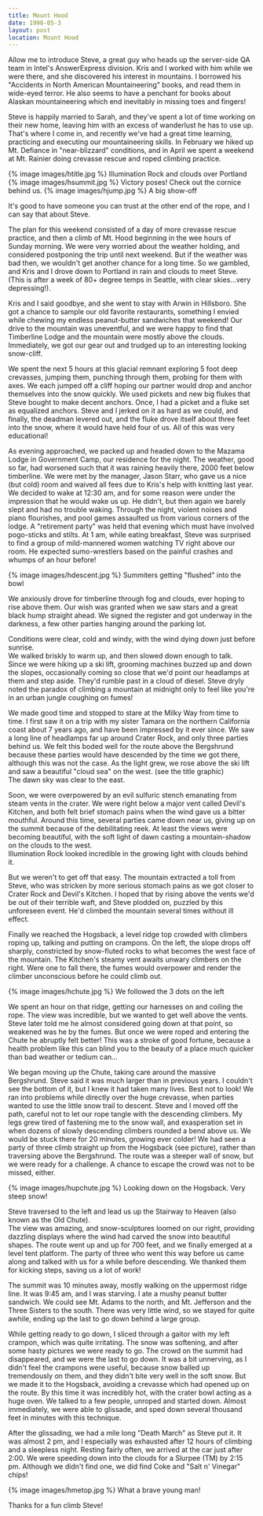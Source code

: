 ```yaml
---
title: Mount Hood
date: 1998-05-3
layout: post
location: Mount Hood
---
```


Allow me to introduce
Steve, a great guy who heads up the server-side
QA team in Intel's AnswerExpress division.  Kris and I worked with him while
we were there, and she discovered his interest in mountains.  I borrowed his
"Accidents in North American Mountaineering" books, and read them in wide-eyed
terror.  He also seems to have a penchant for books about Alaskan mountaineering
which end inevitably in missing toes and fingers!



Steve is happily married to Sarah, and they've spent a lot of time working on
their new home, leaving him with an excess of wanderlust he has to use up.  
That's where I come in, and recently we've had a great time learning, practicing
and executing our mountaineering skills.  In February we hiked up Mt. Defiance
in "near-blizzard" conditions, and in April we spent a weekend at Mt. Rainier
doing crevasse rescue and roped climbing practice.  

{% image images/htitle.jpg %}
Illumination Rock and clouds over Portland
{% image images/hsummit.jpg %}
Victory poses! Check out the cornice behind us.
{% image images/hjump.jpg %}
A big show-off

It's good to have someone
you can trust at the other end of the rope, and I can say that about Steve.



The plan for this weekend consisted of a day of more crevasse rescue practice,
and then a climb of Mt. Hood beginning in the wee hours of Sunday morning.  We
were very worried about the weather holding, and considered postponing the trip
until next weekend.  But if the weather was bad then, we wouldn't get another
chance for a long time.  So we gambled, and Kris and I drove down to Portland
in rain and clouds to meet Steve.  (This is after a week of 80+ degree temps
in Seattle, with clear skies...very depressing!).



Kris and I said goodbye, and she went to stay with Arwin in Hillsboro.  She got
a chance to sample our old favorite restaurants, something I envied 
while chewing
my endless peanut-butter sandwiches that weekend!  Our drive to the 
mountain was
uneventful, and we were happy to find that Timberline Lodge and the 
mountain were
mostly above the clouds.  Immediately, we got our gear out and 
trudged up to an interesting looking snow-cliff.



We spent the next 5 hours at this glacial remnant exploring 5 foot 
deep crevasses,
jumping them, punching through them, probing for them with axes.  We 
each jumped
off a cliff hoping our partner would drop and anchor themselves into the snow
quickly.  We used pickets and new big flukes that Steve bought to make decent
anchors.  Once, I had a picket and a fluke set as equalized anchors.  Steve and
I jerked on it as hard as we could, and finally, the deadman levered out, 
and the
fluke drove itself about three feet into the snow, where it would have 
held four of us.  All of this was very educational!



As evening approached, we packed up and headed down to the Mazama Lodge in
Government Camp, our residence for the night.  The weather, good so far, had
worsened such that it was raining heavily there, 2000 feet below timberline.  We
were met by the manager, Jason Starr, who gave us a nice (but cold) room and
waived all fees due to Kris's help with knitting last year.  We decided to wake
at 12:30 am, and for some reason were under the impression that he would wake us
up.  He didn't, but then again we barely slept and had no trouble waking.
Through the night, violent noises and piano flourishes, and pool games assaulted
us from various corners of the lodge.  A "retirement party" was held that
evening which must have involved pogo-sticks and stilts.  At 1 am, while eating
breakfast, Steve was surprised to find a group of mild-mannered women watching
TV right above our room.  He expected sumo-wrestlers based on the painful
crashes and whumps of an hour before!

{% image images/hdescent.jpg %}
Summiters getting "flushed" into the bowl

We anxiously drove for timberline through fog and clouds, ever hoping 
to rise above
them.  Our wish was granted when we saw stars and a great black hump 
straight ahead.
We signed the register and got underway in the darkness, a few other parties
hanging around the parking lot.



Conditions were clear, cold and windy, with the wind dying down just 
before sunrise.  
We walked briskly to warm up, and then slowed down enough to talk.  
Since we were
hiking up a ski lift, grooming machines buzzed up and down the slopes, 
occasionally
coming so close that we'd point our headlamps at them and step 
aside.  They'd rumble
past in a cloud of diesel.  Steve dryly noted the paradox of climbing a 
mountain
at midnight only to feel like you're in an urban jungle coughing on fumes!



We made good time and stopped to stare at the Milky Way from time to 
time.  I first
saw it on a trip with my sister Tamara on the northern California coast about 7
years ago, and have been impressed by it ever since.  We saw a 
long line of headlamps far up around Crater Rock, and only three 
parties behind us.  We felt this boded well for the route above the Bergshrund 
because these parties would have descended by the time we got there, 
although this was 
not the case.  As the light grew, we rose above the ski lift and saw a 
beautiful "cloud sea" on the west.  (see the title graphic)  
The dawn sky was clear to the east.



Soon, we were overpowered by an evil sulfuric stench emanating from steam vents
in the crater.  We were right below a major vent called Devil's Kitchen, 
and both
felt brief stomach pains when the wind gave us a bitter mouthful.  Around this
time, several parties came down near us, giving up on the summit because of the
debilitating reek.  At least the views were becoming beautiful, with the soft
light of dawn casting a mountain-shadow on the clouds to the west.  
Illumination Rock looked incredible in the growing light with clouds behind it.



But we weren't to get off that easy.  The mountain extracted a toll from Steve,
who was stricken by more serious stomach pains as we got closer to Crater Rock
and Devil's Kitchen.  I hoped that by rising above the vents we'd be out of
their terrible waft, and Steve plodded on, puzzled by this unforeseen event.
He'd climbed the mountain several times without ill effect.



Finally we reached the Hogsback, a level ridge top crowded with climbers roping
up, talking and putting on crampons.  On the left, the slope drops off sharply,
constricted by snow-fluted rocks to what becomes the west face of the mountain.
The Kitchen's steamy vent awaits unwary climbers on the right.  Were one to fall
there, the fumes would overpower and render the climber unconscious before he
could climb out.



{% image images/hchute.jpg %}
We followed the 3 dots on the left

We spent an hour on that ridge, getting our harnesses on and coiling the rope.
The view was incredible, but we wanted to get well above the vents.  Steve later
told me he almost considered going down at that point, so weakened was he by the
fumes.  But once we were roped and entering the Chute he abruptly felt better!
This was a stroke of good fortune, because a health problem like this can blind
you to the beauty of a place much quicker than bad weather or tedium can...



We began moving up the Chute, taking care around the massive Bergshrund.  Steve
said it was much larger than in previous years.  I couldn't see the bottom of
it, but I knew it had taken many lives.  Best not to look!  We ran into problems
while directly over the huge crevasse, when parties wanted to use the little
snow trail to descent.  Steve and I moved off the path, careful not to let our
rope tangle with the descending climbers.  My legs grew tired of fastening me to
the snow wall, and exasperation set in when dozens of slowly descending climbers
rounded a bend above us.  We would be stuck there for 20 minutes, growing ever
colder!  We had seen a party of three climb straight up from the Hogsback (see
picture), rather than traversing above the Bergshrund.  The route was a steeper
wall of snow, but we were ready for a challenge.  A chance to escape the crowd
was not to be missed, either.

{% image images/hupchute.jpg %}
Looking down on the Hogsback. Very steep snow!

Steve traversed to the left and lead us up the Stairway to 
Heaven (also known as the Old Chute).  
The view was amazing, and snow-sculptures loomed on our right, providing
dazzling displays where the wind had carved the snow into beautiful shapes.
The route went up and up for 700 feet, and we finally emerged at a 
level tent platform.
The party of three who went this way before us came along and talked with us for
a while before descending.  We thanked them for kicking steps, 
saving us a lot of work!



The summit was 10 minutes away, mostly walking on the uppermost ridge 
line.  It was
9:45 am, and I was starving.  I ate a mushy peanut butter 
sandwich.  We could see
Mt. Adams to the north, and Mt. Jefferson and the Three Sisters to the south.
There was very little wind, so we stayed for quite awhile, ending up the last
to go down behind a large group.



While getting ready to go down, I sliced through a gaitor with my 
left crampon, which
was quite irritating.  The snow was softening, and after some hasty pictures we
were ready to go.  The crowd on the summit had disappeared, and we were the last
to go down.  It was a bit unnerving, as I didn't feel the crampons were useful,
because snow balled up tremendously on them, and they didn't bite very well in
the soft snow.  But we made it to the Hogsback, avoiding a crevasse which had
opened up on the route.  By this time it was incredibly hot, with the crater
bowl acting as a huge oven.  We talked to a few people, unroped and 
started down.
Almost immediately, we were able to glissade, and sped down several thousand
feet in minutes with this technique.  



After the glissading, we had a mile long "Death March" 
as Steve put it.  It was
almost 2 pm, and I especially was exhausted after 12 hours of climbing and a
sleepless night.  Resting fairly often, we arrived at the car just after 2:00.
We were speeding down into the clouds for a Slurpee (TM) by 2:15 pm.  Although
we didn't find one, we did find Coke and "Salt n' Vinegar" chips!

{% image images/hmetop.jpg %}
What a brave young man!


Thanks for a fun climb Steve!


